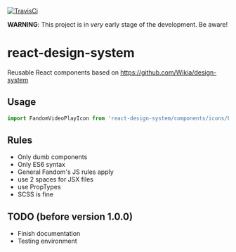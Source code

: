 [![TravisCi](https://travis-ci.org/Wikia/react-design-system.svg?branch=master)](https://travis-ci.org/Wikia/react-design-system)

**WARNING**: This project is in *very* early stage of the development. Be aware!

# react-design-system
Reusable React components based on https://github.com/Wikia/design-system

## Usage

```js
import FandomVideoPlayIcon from 'react-design-system/components/icons/FandomVideoPlayIcon';
```

## Rules
- Only dumb components
- Only ES6 syntax
- General Fandom's JS rules apply
- use 2 spaces for JSX files
- use PropTypes
- SCSS is fine

## TODO (before version 1.0.0)
- Finish documentation
- Testing environment
